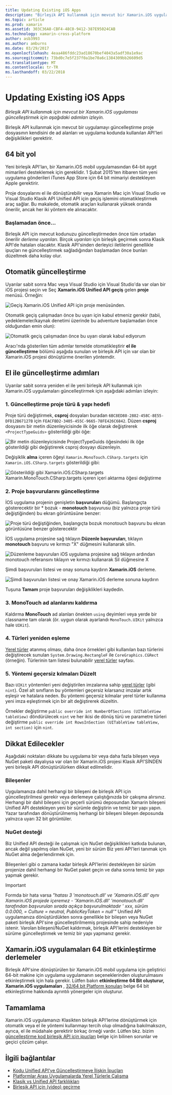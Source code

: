 ```yaml
---
title: Updating Existing iOS Apps
description: "Birleşik API kullanmak için mevcut bir Xamarin.iOS uygulaması güncelleştirmek için aşağıdaki adımları izleyin."
ms.topic: article
ms.prod: xamarin
ms.assetid: 303C36A8-CBF4-48C0-9412-387E95024CAB
ms.technology: xamarin-cross-platform
author: asb3993
ms.author: amburns
ms.date: 03/29/2017
ms.openlocfilehash: 4eaa486fddc23ad18670bef4043a5adf30a1e9ac
ms.sourcegitcommit: 73bd0c7e5f237f0a1be70a6c1384309bb26609d5
ms.translationtype: MT
ms.contentlocale: tr-TR
ms.lasthandoff: 03/22/2018
---
```

# <a name="updating-existing-ios-apps"></a>Updating Existing iOS Apps

_Birleşik API kullanmak için mevcut bir Xamarin.iOS uygulaması güncelleştirmek için aşağıdaki adımları izleyin._

Birleşik API kullanmak için mevcut bir uygulamayı güncelleştirme proje dosyasının kendisini de ad alanları ve uygulama kodunda kullanılan API'leri değişiklikleri gerektirir.

## <a name="the-road-to-64-bits"></a>64 bit yol

Yeni birleşik API'ları, bir Xamarin.iOS mobil uygulamasından 64-bit aygıt mimarileri desteklemek için gereklidir. 1 Şubat 2015'ten itibaren tüm yeni uygulama gönderileri iTunes App Store için 64 bit mimariyi destekleyen Apple gerektirir.

Proje dosyalarını el ile dönüştürebilir veya Xamarin Mac için Visual Studio ve Visual Studio Klasik API Unified API için geçiş işlemini otomatikleştirmek araç sağlar. Bu makalede, otomatik araçları kullanarak yüksek oranda önerilir, ancak her iki yöntem ele alınacaktır.

### <a name="before-you-start"></a>Başlamadan önce...

Birleşik API için mevcut kodunuzu güncelleştirmeden önce tüm ortadan önerilir *derleme uyarıları*. Birçok *uyarıları* için birleşik geçirmek sonra Klasik API'de hataları olacaktır. Klasik API'sinden derleyici iletilerini genellikle ipuçları ne güncelleştirmek sağladığından başlamadan önce bunları düzeltmek daha kolay olur.

## <a name="automated-updating"></a>Otomatik güncelleştirme

Uyarılar sabit sonra Mac veya Visual Studio için Visual Studio'da var olan bir iOS projesi seçin ve Seç **Xamarin.iOS Unified API geçiş** gelen **proje** menüsü. Örneğin:

![](updating-ios-apps-images/beta-tool1.png "Geçiş Xamarin.iOS Unified API için proje menüsünden.")

Otomatik geçiş çalışmadan önce bu uyarı için kabul etmeniz gerekir (tabii, yedeklemeler/kaynak denetimi üzerinde bu adventure başlamadan önce olduğundan emin olun):

![](updating-ios-apps-images/beta-tool2.png "Otomatik geçiş çalışmadan önce bu uyarı olarak kabul ediyorum")

Aracı'nda gösterilen tüm adımlar temelde otomatikleştirir **el ile güncelleştirme** bölümü aşağıda sunulan ve birleşik API için var olan bir Xamarin.iOS projesi dönüştürme önerilen yöntemdir.

## <a name="steps-to-update-manually"></a>El ile güncelleştirme adımları

Uyarılar sabit sonra yeniden el ile yeni birleşik API kullanmak için Xamarin.iOS uygulamaları güncelleştirmek için aşağıdaki adımları izleyin:

### <a name="1-update-project-type--build-target"></a>1. Güncelleştirme proje türü & yapı hedefi

Proje türü değiştirmek, **csproj** dosyaları buradan `6BC8ED88-2882-458C-8E55-DFD12B67127B` için `FEACFBD2-3405-455C-9665-78FE426C6842`. Düzen **csproj** dosyasını bir metin düzenleyicisinde ilk öğe olarak değiştirerek `<ProjectTypeGuids>` gösterildiği gibi öğe:

![](updating-ios-apps-images/csproj.png "Bir metin düzenleyicisinde ProjectTypeGuids öğesindeki ilk öğe gösterildiği gibi değiştirerek csproj dosyayı düzenleyin.")

Değişiklik **alma** içeren öğeyi `Xamarin.MonoTouch.CSharp.targets` için `Xamarin.iOS.CSharp.targets` gösterildiği gibi:

![](updating-ios-apps-images/csproj2.png "Gösterildiği gibi Xamarin.iOS.CSharp.targets Xamarin.MonoTouch.CSharp.targets içeren içeri aktarma öğesi değiştirme")

### <a name="2-update-project-references"></a>2. Proje başvurularını güncelleştirme

İOS uygulama projenin genişletin **başvuruları** düğümü. Başlangıçta gösterecektir bir * bozuk - **monotouch** başvurusu (biz yalnızca proje türü değiştiğinden) bu ekran görüntüsüne benzer:

![](updating-ios-apps-images/references.png "Proje türü değiştiğinden, başlangıçta bozuk monotouch başvuru bu ekran görüntüsüne benzer gösterecektir")

İOS uygulama projesine sağ tıklayın **Düzenle başvuruları**, tıklayın **monotouch** başvuru ve kırmızı "X" düğmesini kullanarak silin.

![](updating-ios-apps-images/references-delete-monotouch-sml.png "Düzenleme başvuruları iOS uygulama projesine sağ tıklayın ardından monotouch referansını tıklayın ve kırmızı kullanarak Sil düğmesine X")

Şimdi başvuruları listesi ve onay sonuna kaydırın **Xamarin.iOS** derleme.

![](updating-ios-apps-images/references-add-xamarinios-sml.png "Şimdi başvuruları listesi ve onay Xamarin.iOS derleme sonuna kaydırın")

Tuşuna **Tamam** proje başvuruları değişiklikleri kaydedin.

### <a name="3-remove-monotouch-from-namespaces"></a>3. MonoTouch ad alanlarını kaldırma

Kaldırma **MonoTouch** ad alanları önekten `using` deyimleri veya yerde bir classname tam olarak (ör. uygun olarak ayarlandı `MonoTouch.UIKit` yalnızca hale `UIKit`).

### <a name="4-remap-types"></a>4. Türleri yeniden eşleme

[Yerel türler](~/cross-platform/macios/nativetypes.md) atanmış olması, daha önce örnekleri gibi kullanılan bazı türlerini değiştirecek sunulan `System.Drawing.RectangleF` ile `CoreGraphics.CGRect` (örneğin). Türlerinin tam listesi bulunabilir [yerel türler](~/cross-platform/macios/nativetypes.md) sayfası.

### <a name="5-fix-method-overrides"></a>5. Yöntemi geçersiz kılmaları Düzelt

Bazı `UIKit` yöntemleri yeni değiştirilen imzalarına sahip [yerel türler](~/cross-platform/macios/nativetypes.md) (gibi `nint`). Özel alt sınıfların bu yöntemleri geçersiz kılarsanız imzalar artık eşleşir ve hatalara neden. Bu yöntemi geçersiz kılmalar yerel türler kullanma yeni imza eşleştirmek için bir alt değiştirerek düzeltin.

Örnekler değiştirme `public override int NumberOfSections (UITableView tableView)` döndürülecek `nint` ve her ikisi de dönüş türü ve parametre türleri değiştirme `public override int RowsInSection (UITableView tableView, int section)` için `nint`.

## <a name="considerations"></a>Dikkat Edilecekler

Aşağıdaki noktaları dikkate bu uygulama bir veya daha fazla bileşen veya NuGet paketi dayalıysa var olan bir Xamarin.iOS projesi Klasik API'SİNDEN yeni birleşik API dönüştürülürken dikkat edilmelidir.

### <a name="components"></a>Bileşenler

Uygulamanıza dahil herhangi bir bileşeni de birleşik API için güncelleştirilmesi gerekir veya derlemeye çalıştığınızda bir çakışma alırsınız. Herhangi bir dahil bileşeni için geçerli sürümü deposundan Xamarin bileşeni Unified API destekleyen yeni bir sürümle değiştirin ve temiz bir yapı yapın. Yazar tarafından dönüştürülmemiş herhangi bir bileşeni bileşen deposunda yalnızca uyarı 32 bit görüntüler.

### <a name="nuget-support"></a>NuGet desteği

Biz Unified API desteği ile çalışmak için NuGet değişiklikleri katkıda bulunan, ancak değil yapılmış olan NuGet, yeni bir sürüm Biz yeni API'leri tanımak için NuGet alma değerlendirmek için.

Bileşenleri gibi o zamana kadar birleşik API'lerini destekleyen bir sürüm projenize dahil herhangi bir NuGet paket geçin ve daha sonra temiz bir yapı yapmak gerekir.

> [!IMPORTANT]
> Formda bir hata varsa _"hatası 3 'monotouch.dll' ve 'Xamarin.iOS.dll' aynı Xamarin.iOS projede içeremez - 'Xamarin.iOS.dll' 'monotouch.dll' tarafından başvurulan sırada açıkça başvurulmaktadır ' xxx, sürüm 0.0.000, = Culture = neutral, PublicKeyToken = null'"_ Unified API uygulamanıza dönüştürdükten sonra genellikle bir bileşen veya NuGet paketi birleşik API'sine güncelleştirilmemiş projesinde sahip nedeniyle istenir. Varolan bileşeni/NuGet kaldırmak, birleşik API'lerini destekleyen bir sürüme güncelleştirmek ve temiz bir yapı yapmanız gerekir.

## <a name="enabling-64-bit-builds-of-xamarinios-apps"></a>Xamarin.iOS uygulamaları 64 Bit etkinleştirme derlemeler

Birleşik API'sine dönüştürülen bir Xamarin.iOS mobil uygulama için geliştirici 64-bit makine için uygulama uygulamanın seçeneklerinden oluşturulmasını etkinleştirmek için hala gerekir. Lütfen bakın **etkinleştirme 64 Bit oluşturur, Xamarin.iOS uygulamaları** , [32/64 bit Platform konuları](~/cross-platform/macios/32-and-64/index.md#enable-64) belge 64 bit etkinleştirme hakkında ayrıntılı yönergeler için oluşturur.

## <a name="finishing-up"></a>Tamamlama

Xamarin.iOS uygulamanızı Klasikten birleşik API'lerine dönüştürmek için otomatik veya el ile yöntemi kullanmayı tercih olup olmadığına bakılmaksızın, ayrıca, el ile müdahale gerektirir birkaç örneği vardır. Lütfen bkz. bizim [güncelleştirme kod birleşik API için ipuçları](~/cross-platform/macios/unified/updating-tips.md) belge için bilinen sorunlar ve geçici çözüm çalışır.

## <a name="related-links"></a>İlgili bağlantılar

- [Kodu Unified API’ye Güncelleştirmeye İlişkin İpuçları](~/cross-platform/macios/unified/updating-tips.md)
- [Platformlar Arası Uygulamalarda Yerel Türlerle Çalışma](~/cross-platform/macios/native-types-cross-platform.md)
- [Klasik vs Unified API farklılıkları](https://developer.xamarin.com/releases/ios/api_changes/classic-vs-unified-8.6.0/)
- [Birleşik API için (video) geçirme](http://university.xamarin.com/lightninglectures/migrating-to-the-unified-api)
